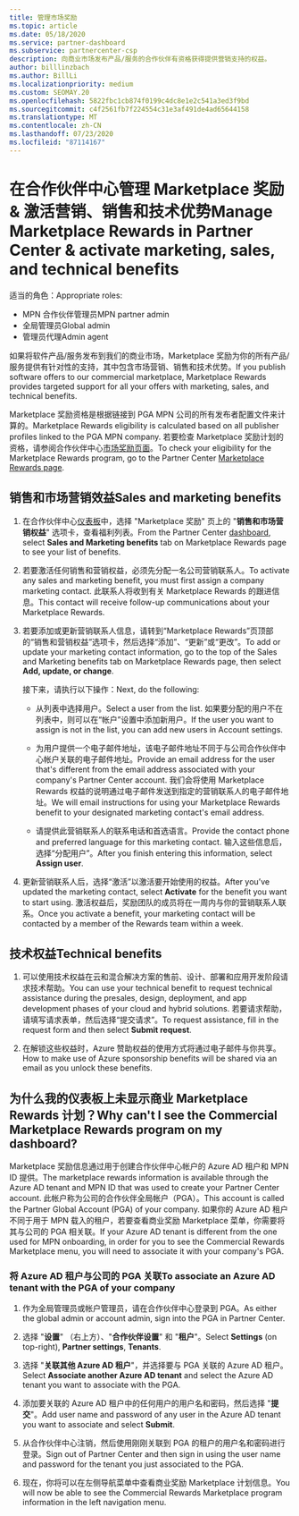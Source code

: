 ```yaml
---
title: 管理市场奖励
ms.topic: article
ms.date: 05/18/2020
ms.service: partner-dashboard
ms.subservice: partnercenter-csp
description: 向商业市场发布产品/服务的合作伙伴有资格获得提供营销支持的权益。
author: billlinzbach
ms.author: BillLi
ms.localizationpriority: medium
ms.custom: SEOMAY.20
ms.openlocfilehash: 5822fbc1cb874f0199c4dc8e1e2c541a3ed3f9bd
ms.sourcegitcommit: c4f2561fb7f224554c31e3af491de4ad65644158
ms.translationtype: MT
ms.contentlocale: zh-CN
ms.lasthandoff: 07/23/2020
ms.locfileid: "87114167"
---
```

# <a name="manage-marketplace-rewards-in-partner-center--activate-marketing-sales-and-technical-benefits"></a><span data-ttu-id="1fcdf-103">在合作伙伴中心管理 Marketplace 奖励 & 激活营销、销售和技术优势</span><span class="sxs-lookup"><span data-stu-id="1fcdf-103">Manage Marketplace Rewards in Partner Center & activate marketing, sales, and technical benefits</span></span>

<span data-ttu-id="1fcdf-104">适当的角色：</span><span class="sxs-lookup"><span data-stu-id="1fcdf-104">Appropriate roles:</span></span>

- <span data-ttu-id="1fcdf-105">MPN 合作伙伴管理员</span><span class="sxs-lookup"><span data-stu-id="1fcdf-105">MPN partner admin</span></span>
- <span data-ttu-id="1fcdf-106">全局管理员</span><span class="sxs-lookup"><span data-stu-id="1fcdf-106">Global admin</span></span>
- <span data-ttu-id="1fcdf-107">管理员代理</span><span class="sxs-lookup"><span data-stu-id="1fcdf-107">Admin agent</span></span>

<span data-ttu-id="1fcdf-108">如果将软件产品/服务发布到我们的商业市场，Marketplace 奖励为你的所有产品/服务提供有针对性的支持，其中包含市场营销、销售和技术优势。</span><span class="sxs-lookup"><span data-stu-id="1fcdf-108">If you  publish software offers to our commercial marketplace, Marketplace Rewards provides targeted support for all your offers with marketing, sales, and technical benefits.</span></span>

<span data-ttu-id="1fcdf-109">Marketplace 奖励资格是根据链接到 PGA MPN 公司的所有发布者配置文件来计算的。</span><span class="sxs-lookup"><span data-stu-id="1fcdf-109">Marketplace Rewards eligibility is calculated based on all publisher profiles linked to the PGA MPN company.</span></span> <span data-ttu-id="1fcdf-110">若要检查 Marketplace 奖励计划的资格，请参阅合作伙伴中心[市场奖励页面](https://partner.microsoft.com/dashboard/mpn/program/commercialmarketplace)。</span><span class="sxs-lookup"><span data-stu-id="1fcdf-110">To check your eligibility for the Marketplace Rewards program, go to the Partner Center [Marketplace Rewards page](https://partner.microsoft.com/dashboard/mpn/program/commercialmarketplace).</span></span>

## <a name="sales-and-marketing-benefits"></a><span data-ttu-id="1fcdf-111">销售和市场营销效益</span><span class="sxs-lookup"><span data-stu-id="1fcdf-111">Sales and marketing benefits</span></span>

1. <span data-ttu-id="1fcdf-112">在合作伙伴中心[仪表板](https://partner.microsoft.com/dashboard)中，选择 "Marketplace 奖励" 页上的 "**销售和市场营销权益**" 选项卡，查看福利列表。</span><span class="sxs-lookup"><span data-stu-id="1fcdf-112">From the Partner Center [dashboard](https://partner.microsoft.com/dashboard), select **Sales and Marketing benefits** tab on Marketplace Rewards page to see your list of benefits.</span></span> 

2. <span data-ttu-id="1fcdf-113">若要激活任何销售和营销权益，必须先分配一名公司营销联系人。</span><span class="sxs-lookup"><span data-stu-id="1fcdf-113">To activate any sales and marketing benefit, you must first assign a company marketing contact.</span></span> <span data-ttu-id="1fcdf-114">此联系人将收到有关 Marketplace Rewards 的跟进信息。</span><span class="sxs-lookup"><span data-stu-id="1fcdf-114">This contact will receive follow-up communications about your Marketplace Rewards.</span></span>

3. <span data-ttu-id="1fcdf-115">若要添加或更新营销联系人信息，请转到“Marketplace Rewards”页顶部的“销售和营销权益”选项卡，然后选择“添加”、“更新”或“更改”。</span><span class="sxs-lookup"><span data-stu-id="1fcdf-115">To add or update your marketing contact information, go to the top of the Sales and Marketing benefits tab on Marketplace Rewards page, then select **Add, update, or change**.</span></span> 

   <span data-ttu-id="1fcdf-116">接下来，请执行以下操作：</span><span class="sxs-lookup"><span data-stu-id="1fcdf-116">Next, do the following:</span></span>

   - <span data-ttu-id="1fcdf-117">从列表中选择用户。</span><span class="sxs-lookup"><span data-stu-id="1fcdf-117">Select a user from the list.</span></span> <span data-ttu-id="1fcdf-118">如果要分配的用户不在列表中，则可以在“帐户”设置中添加新用户。</span><span class="sxs-lookup"><span data-stu-id="1fcdf-118">If the user you want to assign is not in the list, you can add new users in Account settings.</span></span>

   - <span data-ttu-id="1fcdf-119">为用户提供一个电子邮件地址，该电子邮件地址不同于与公司合作伙伴中心帐户关联的电子邮件地址。</span><span class="sxs-lookup"><span data-stu-id="1fcdf-119">Provide an email address for the user that's different from the email address associated with your company's Partner Center account.</span></span> <span data-ttu-id="1fcdf-120">我们会将使用 Marketplace Rewards 权益的说明通过电子邮件发送到指定的营销联系人的电子邮件地址。</span><span class="sxs-lookup"><span data-stu-id="1fcdf-120">We will email instructions for using your Marketplace Rewards benefit to your designated marketing contact's email address.</span></span>

   - <span data-ttu-id="1fcdf-121">请提供此营销联系人的联系电话和首选语言。</span><span class="sxs-lookup"><span data-stu-id="1fcdf-121">Provide the contact phone and preferred language for this marketing contact.</span></span> <span data-ttu-id="1fcdf-122">输入这些信息后，选择“分配用户”。</span><span class="sxs-lookup"><span data-stu-id="1fcdf-122">After you finish entering this information, select **Assign user**.</span></span>

4. <span data-ttu-id="1fcdf-123">更新营销联系人后，选择“激活”以激活要开始使用的权益。</span><span class="sxs-lookup"><span data-stu-id="1fcdf-123">After you’ve updated the marketing contact, select **Activate** for the benefit you want to start using.</span></span> <span data-ttu-id="1fcdf-124">激活权益后，奖励团队的成员将在一周内与你的营销联系人联系。</span><span class="sxs-lookup"><span data-stu-id="1fcdf-124">Once you activate a benefit, your marketing contact will be contacted by a member of the Rewards team within a week.</span></span>

## <a name="technical-benefits"></a><span data-ttu-id="1fcdf-125">技术权益</span><span class="sxs-lookup"><span data-stu-id="1fcdf-125">Technical benefits</span></span>

1. <span data-ttu-id="1fcdf-126">可以使用技术权益在云和混合解决方案的售前、设计、部署和应用开发阶段请求技术帮助。</span><span class="sxs-lookup"><span data-stu-id="1fcdf-126">You can use your technical benefit to request technical assistance during the presales, design, deployment, and app development phases of your cloud and hybrid solutions.</span></span> <span data-ttu-id="1fcdf-127">若要请求帮助，请填写请求表单，然后选择“提交请求”。</span><span class="sxs-lookup"><span data-stu-id="1fcdf-127">To request assistance, fill in the request form and then select **Submit request**.</span></span>

2. <span data-ttu-id="1fcdf-128">在解锁这些权益时，Azure 赞助权益的使用方式将通过电子邮件与你共享。</span><span class="sxs-lookup"><span data-stu-id="1fcdf-128">How to make use of Azure sponsorship benefits will be shared via an email as you unlock these benefits.</span></span>

## <a name="why-cant-i-see-the-commercial-marketplace-rewards-program-on-my-dashboard"></a><span data-ttu-id="1fcdf-129">为什么我的仪表板上未显示商业 Marketplace Rewards 计划？</span><span class="sxs-lookup"><span data-stu-id="1fcdf-129">Why can't I see the Commercial Marketplace Rewards program on my dashboard?</span></span>

<span data-ttu-id="1fcdf-130">Marketplace 奖励信息通过用于创建合作伙伴中心帐户的 Azure AD 租户和 MPN ID 提供。</span><span class="sxs-lookup"><span data-stu-id="1fcdf-130">The marketplace rewards information is available through the Azure AD tenant and MPN ID that was used to create your Partner Center account.</span></span> <span data-ttu-id="1fcdf-131">此帐户称为公司的合作伙伴全局帐户（PGA）。</span><span class="sxs-lookup"><span data-stu-id="1fcdf-131">This account is called the Partner Global Account (PGA) of your company.</span></span> <span data-ttu-id="1fcdf-132">如果你的 Azure AD 租户不同于用于 MPN 载入的租户，若要查看商业奖励 Marketplace 菜单，你需要将其与公司的 PGA 相关联。</span><span class="sxs-lookup"><span data-stu-id="1fcdf-132">If your Azure AD tenant is different from the  one used for MPN onboarding, in order for you to see the Commercial Rewards Marketplace menu, you will need to associate it with your company's PGA.</span></span>

### <a name="to-associate-an-azure-ad-tenant-with-the-pga-of-your-company"></a><span data-ttu-id="1fcdf-133">将 Azure AD 租户与公司的 PGA 关联</span><span class="sxs-lookup"><span data-stu-id="1fcdf-133">To associate an Azure AD tenant with the PGA of your company</span></span>

1. <span data-ttu-id="1fcdf-134">作为全局管理员或帐户管理员，请在合作伙伴中心登录到 PGA。</span><span class="sxs-lookup"><span data-stu-id="1fcdf-134">As either the global admin or account admin, sign into the PGA in Partner Center.</span></span>

2. <span data-ttu-id="1fcdf-135">选择 "**设置**" （右上方）、"**合作伙伴设置**" 和 "**租户**"。</span><span class="sxs-lookup"><span data-stu-id="1fcdf-135">Select **Settings** (on top-right), **Partner settings**, **Tenants**.</span></span> 

3. <span data-ttu-id="1fcdf-136">选择 "**关联其他 Azure AD 租户**"，并选择要与 PGA 关联的 Azure AD 租户。</span><span class="sxs-lookup"><span data-stu-id="1fcdf-136">Select **Associate another Azure AD tenant** and select the Azure AD tenant you want to associate with the PGA.</span></span>

4. <span data-ttu-id="1fcdf-137">添加要关联的 Azure AD 租户中的任何用户的用户名和密码，然后选择 "**提交**"。</span><span class="sxs-lookup"><span data-stu-id="1fcdf-137">Add user name and password of any user in the Azure AD tenant you want to associate and select **Submit**.</span></span>

5. <span data-ttu-id="1fcdf-138">从合作伙伴中心注销，然后使用刚刚关联到 PGA 的租户的用户名和密码进行登录。</span><span class="sxs-lookup"><span data-stu-id="1fcdf-138">Sign out of Partner Center and then sign in using the user name and password for the tenant you just associated to the PGA.</span></span>

6. <span data-ttu-id="1fcdf-139">现在，你将可以在左侧导航菜单中查看商业奖励 Marketplace 计划信息。</span><span class="sxs-lookup"><span data-stu-id="1fcdf-139">You will now be able to see the Commercial Rewards Marketplace program information in the left navigation menu.</span></span>

